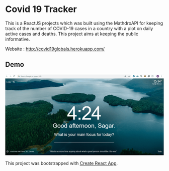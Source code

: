 # Covid 19 Tracker
This is a ReactJS projects which was built using the MathdroAPI for keeping track of the number of COVID-19 cases in a country with a plot on daily active cases and deaths. This project aims at keeping the public informative.

Website : http://covid19globals.herokuapp.com/

## Demo

![Covid19-Tracker-Demo](demo.gif)

This project was bootstrapped with [Create React App](https://github.com/facebook/create-react-app).


